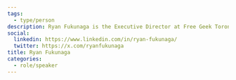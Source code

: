 ```yaml
---
tags:
  - type/person
description: Ryan Fukunaga is the Executive Director at Free Geek Toronto, a not-for-profit social enterprise focused on increasing digital inclusion in Toronto through the reuse of technology. Ryan is a passionate advocate of capacity building, fostering a right-to-repair ethos, environmental stewardship, and building technological resiliency for marginalized communities. He aims to collectively, creatively, and critically explore the engagement of technology sustainability within the framework of community building. @RyanFukunaga on Twitter and LinkedIn
social:
  linkedin: https://www.linkedin.com/in/ryan-fukunaga/
  twitter: https://x.com/ryanfukunaga
title: Ryan Fukunaga
categories:
  - role/speaker
---
```


